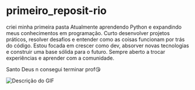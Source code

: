 # primeiro_reposit-rio
criei minha primeira pasta
Atualmente aprendendo Python e expandindo meus conhecimentos em programação. Curto desenvolver projetos práticos, resolver desafios e entender como as coisas funcionam por trás do código. Estou focada em crescer como dev, absorver novas tecnologias e construir uma base sólida para o futuro. Sempre aberto a trocar experiências e aprender com a comunidade.
 
 
 Santo Deus n consegui terminar prof😘

 
![Descrição do GIF](https://media1.giphy.com/media/v1.Y2lkPTc5MGI3NjExaWs3N2RscjR3dGk0ZWhxNng4cnlnempoYWQ1djVzYTgxaGgzcmxieSZlcD12MV9pbnRlcm5hbF9naWZfYnlfaWQmY3Q9Zw/OtM3z3qfDBfGM/giphy.gif)
